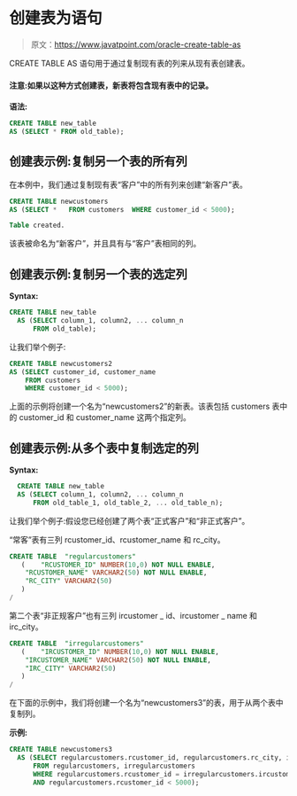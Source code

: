 # 创建表为语句

> 原文：<https://www.javatpoint.com/oracle-create-table-as>

CREATE TABLE AS 语句用于通过复制现有表的列来从现有表创建表。

#### 注意:如果以这种方式创建表，新表将包含现有表中的记录。

**语法:**

```sql
CREATE TABLE new_table
AS (SELECT * FROM old_table); 

```

## 创建表示例:复制另一个表的所有列

在本例中，我们通过复制现有表“客户”中的所有列来创建“新客户”表。

```sql
CREATE TABLE newcustomers
AS (SELECT *   FROM customers  WHERE customer_id < 5000);

```

```sql
Table created.

```

该表被命名为“新客户”，并且具有与“客户”表相同的列。

## 创建表示例:复制另一个表的选定列

**Syntax:**

```sql
CREATE TABLE new_table
  AS (SELECT column_1, column2, ... column_n
      FROM old_table);

```

让我们举个例子:

```sql
CREATE TABLE newcustomers2
AS (SELECT customer_id, customer_name
    FROM customers
    WHERE customer_id < 5000);

```

上面的示例将创建一个名为“newcustomers2”的新表。该表包括 customers 表中的 customer_id 和 customer_name 这两个指定列。

## 创建表示例:从多个表中复制选定的列

**Syntax:**

```sql
  CREATE TABLE new_table
  AS (SELECT column_1, column2, ... column_n
      FROM old_table_1, old_table_2, ... old_table_n); 

```

让我们举个例子:假设您已经创建了两个表“正式客户”和“非正式客户”。

“常客”表有三列 rcustomer_id、rcustomer_name 和 rc_city。

```sql
CREATE TABLE  "regularcustomers" 
   (	"RCUSTOMER_ID" NUMBER(10,0) NOT NULL ENABLE, 
	"RCUSTOMER_NAME" VARCHAR2(50) NOT NULL ENABLE, 
	"RC_CITY" VARCHAR2(50)
   )
/

```

第二个表“非正规客户”也有三列 ircustomer _ id、ircustomer _ name 和 irc_city。

```sql
CREATE TABLE  "irregularcustomers" 
   (	"IRCUSTOMER_ID" NUMBER(10,0) NOT NULL ENABLE, 
	"IRCUSTOMER_NAME" VARCHAR2(50) NOT NULL ENABLE, 
	"IRC_CITY" VARCHAR2(50)
   )
/

```

在下面的示例中，我们将创建一个名为“newcustomers3”的表，用于从两个表中复制列。

**示例:**

```sql
CREATE TABLE newcustomers3
  AS (SELECT regularcustomers.rcustomer_id, regularcustomers.rc_city, irregularcustomers.ircustomer_name
      FROM regularcustomers, irregularcustomers
      WHERE regularcustomers.rcustomer_id = irregularcustomers.ircustomer_id
      AND regularcustomers.rcustomer_id < 5000); 

```
